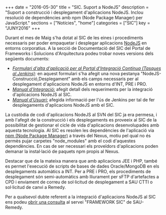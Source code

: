 +++
date        = "2016-05-30"
title       = "SIC. Suport a NodeJS"
description = "Suport a construcció i desplegament d'aplicacions NodeJS. Inclou resolució de dependències amb npm (Node Package Manager) per JavaScript."
sections    = ["Notícies", "home"]
categories  = ["SIC"]
key         = "JUNY2016"
+++

Durant el mes de Maig s'ha dotat al SIC de les eines i procediments necessaris per poder empaquetar i desplegar aplicacions [NodeJS](https://nodejs.org/) en entorns corporatius. A la secció de Documentació del SIC del Portal de Frameworks i Solucions d'Arquitectura podeu trobar noves versions dels següents documents:

- <i>[Formulari d'alta d'aplicació per al Portal d'Integració Contínua (Tasques al Jenkins)](/related/sic/SIC-Formulari-Construccio-Desplegament-Aplicacio.xlsx):</i>  en aquest formulari s'ha afegit una nova pestanya "NodeJS-Construcció,Desplegament" amb els camps necessaris per al desplegament d'aplicacions NodeJS en entorns d'INT, PRE i PRO.
- <i>[Manual d'Integració:](/related/sic/manual-integracio.pdf)</i> afegit detall dels requeriments per la integració d'aplicacions NodeJS al SIC.
- <i>[Manual d'Usuari:](/related/sic/manual-usuari.pdf)</i> afegida informació per l'ús de Jenkins per tal de fer desplegaments d'aplicacions NodeJS amb el SIC.

La custòdia de codi d'aplicacions NodeJS al SVN del SIC ja era permesa, i amb l'afegit de la construcció i els desplegaments es proveeix al SIC de la possibilitat de gestionar el cicle de vida d'aplicacions desenvolupades amb aquesta tecnologia. Al SIC es resolen les dependències de l'aplicació via [npm (Node Package Manager)](https://www.npmjs.com/) a través del Nexus, motiu pel qual no és permès pujar carpetes "node_modules" amb el codi d'aquestes dependències. En cas de ser necessari els proveïdors d'aplicacions poden demanar la instal·lació de paquets npm propis al Nexus.

Destacar que de la mateixa manera que amb aplicacions JEE i PHP, també es permet l'execució de scripts de bases de dades Oracle/MongoDB en els desplegaments automàtics a INT. Per a PRE i PRO, els procediments de desplegament són semi-automàtics amb lliurament per sFTP d'artefactes a CPD i enviament de correu de sol·licitud de desplegament a SAU CTTI o sol·licitud de canvi a Remedy.

Per a qualsevol dubte referent a la integració d'aplicacions NodeJS al SIC ens podeu [obrir una consulta](http://canigo.ctti.gencat.cat/sic/peticions/) al servei "FRAMEWORK SIC" de SAU-Remedy.

